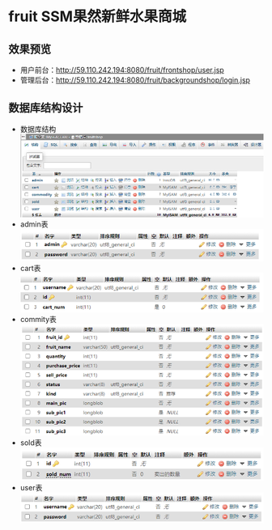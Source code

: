 # fruit SSM果然新鲜水果商城
## 效果预览
- 用户前台：http://59.110.242.194:8080/fruit/frontshop/user.jsp  
- 管理后台：http://59.110.242.194:8080/fruit/backgroundshop/login.jsp
## 数据库结构设计
- 数据库结构  
 ![image](https://github.com/dubury/fruit/raw/master//src/main/webapp/backgroundshop/image/1.png)  
- admin表  
 ![image](https://github.com/dubury/fruit/raw/master/src/main/webapp/backgroundshop/image/2.png)  
- cart表  
 ![image](http://github.com/dubury/fruit/raw/master/src/main/webapp/backgroundshop/image/3.png) 
- commity表  
 ![image](http://github.com/dubury/fruit/raw/master/src/main/webapp/backgroundshop/image/4.png) 
- sold表  
 ![image](http://github.com/dubury/fruit/raw/master/src/main/webapp/backgroundshop/image/5.png) 
- user表  
 ![image](http://github.com/dubury/fruit/raw/master/src/main/webapp/backgroundshop/image/6.png) 
